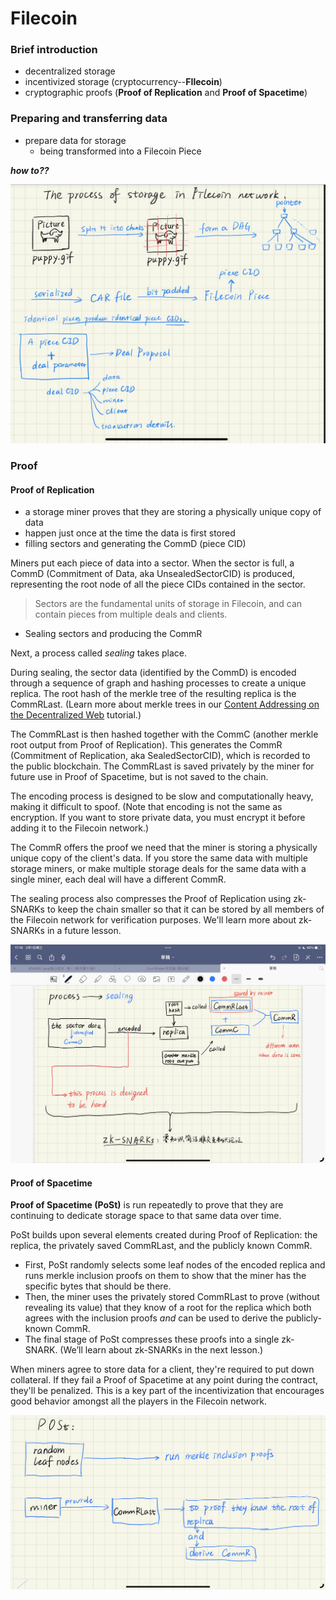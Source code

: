 # Filecoin

### Brief  introduction

* decentralized storage
* incentivized storage  (cryptocurrency--**FIlecoin**)
* cryptographic proofs (**Proof of Replication** and **Proof of Spacetime**)

### Preparing  and  transferring  data

* prepare data for storage
  * being transformed into a Filecoin Piece

***how to??***

![image-20230301002838923](Filecoin.assets/image-20230301002838923.png)



### Proof

#### Proof of Replication

* a storage miner proves that they are storing a physically unique copy of data
* happen just once at the time the data is first stored
* filling sectors and generating the CommD (piece CID)

Miners put each piece of data into a sector. When the sector is full, a CommD (Commitment of Data, aka UnsealedSectorCID) is produced, representing the root node of all the piece CIDs contained in the sector.

> Sectors are the fundamental units of storage in Filecoin, and can contain pieces from multiple deals and clients.

* Sealing sectors and producing the CommR

Next, a process called *sealing* takes place.

During sealing, the sector data (identified by the CommD) is encoded through a sequence of graph and hashing processes to create a unique replica. The root hash of the merkle tree of the resulting replica is the CommRLast. (Learn more about merkle trees in our [Content Addressing on the Decentralized Web](https://proto.school/content-addressing) tutorial.)

The CommRLast is then hashed together with the CommC (another merkle root output from Proof of Replication). This generates the CommR (Commitment of Replication, aka SealedSectorCID), which is recorded to the public blockchain. The CommRLast is saved privately by the miner for future use in Proof of Spacetime, but is not saved to the chain.

The encoding process is designed to be slow and computationally heavy, making it difficult to spoof. (Note that encoding is not the same as encryption. If you want to store private data, you must encrypt it before adding it to the Filecoin network.)

The CommR offers the proof we need that the miner is storing a physically unique copy of the client's data. If you store the same data with multiple storage miners, or make multiple storage deals for the same data with a single miner, each deal will have a different CommR.

The sealing process also compresses the Proof of Replication using zk-SNARKs to keep the chain smaller so that it can be stored by all members of the Filecoin network for verification purposes. We'll learn more about zk-SNARKs in a future lesson.

![BC59F737C8EA60C679F60538AF9C4E66](Filecoin.assets/BC59F737C8EA60C679F60538AF9C4E66.png)



#### Proof of Spacetime

**Proof of Spacetime (PoSt)** is run repeatedly to prove that they are  continuing to dedicate storage space to that same data over time.

PoSt builds upon several elements created during Proof of  Replication: the replica, the privately saved CommRLast, and the  publicly known CommR.

* First, PoSt randomly selects some leaf nodes of the encoded replica  and runs merkle inclusion proofs on them to show that the miner has the  specific bytes that should be there. 
* Then, the miner uses the privately  stored CommRLast to prove (without revealing its value) that they know  of a root for the replica which both agrees with the inclusion proofs *and* can be used to derive the publicly-known CommR.
* The final stage of PoSt compresses these proofs into a single zk-SNARK. (We’ll learn about zk-SNARKs in the next lesson.)

When miners agree to store data for a client, they're required to put down collateral. If they fail a Proof of Spacetime at any point during  the contract, they'll be penalized. This is a key part of the  incentivization that encourages good behavior amongst all the players in the Filecoin network.

![130B875E55AE3CB8EEBA0D315645EBD2](Filecoin.assets/130B875E55AE3CB8EEBA0D315645EBD2.png)
